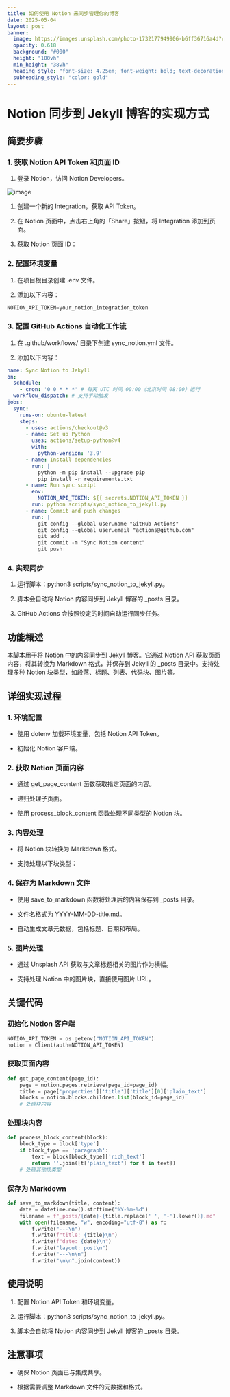 ```yaml
---
title: 如何使用 Notion 来同步管理你的博客
date: 2025-05-04
layout: post
banner:
  image: https://images.unsplash.com/photo-1732177949906-b6ff36716a4d?crop=entropy&cs=tinysrgb&fit=max&fm=jpg&ixid=M3w2OTIwMzJ8MHwxfHJhbmRvbXx8fHx8fHx8fDE3NDYzNjgyNjV8&ixlib=rb-4.0.3&q=80&w=1080
  opacity: 0.618
  background: "#000"
  height: "100vh"
  min_height: "38vh"
  heading_style: "font-size: 4.25em; font-weight: bold; text-decoration: underline"
  subheading_style: "color: gold"
---
```


# Notion 同步到 Jekyll 博客的实现方式

## 简要步骤

### 1. 获取 Notion API Token 和页面 ID

1. 登录 Notion，访问 Notion Developers。

![image](https://prod-files-secure.s3.us-west-2.amazonaws.com/a7a0cc5a-89b9-4cda-8686-1fba0ca52f40/d19c1afe-dea5-4312-9333-786b0ba83054/image.png?X-Amz-Algorithm=AWS4-HMAC-SHA256&X-Amz-Content-Sha256=UNSIGNED-PAYLOAD&X-Amz-Credential=ASIAZI2LB4662UQYDTNB%2F20250504%2Fus-west-2%2Fs3%2Faws4_request&X-Amz-Date=20250504T141745Z&X-Amz-Expires=3600&X-Amz-Security-Token=IQoJb3JpZ2luX2VjEG0aCXVzLXdlc3QtMiJHMEUCIQDvnklbdNVm7rH1Ct68Qy6zC%2FRmiJzhIwBZctzXULOT1wIgHAFK75HT699AZ2LEEPuO%2F9Udsxp6Fh82RBn0uoewJP4q%2FwMIFhAAGgw2Mzc0MjMxODM4MDUiDG0Fj7V8W7OnFSQpZyrcA8HuSxrrCAccJMFC4KfHzQqBeRwGN%2FqsYTS%2BOoGT2fhO4Z66S4OsWQD9xFXuRVP6qRi2ogAMxZLVJiNNK0MMkbLXgwYmajYTA2a6AFXlLhXyjA%2F9Nt0XY%2Ff4RARRAHgeOUkTaPUedXbK39cK5Kjxvp1kJZhA5FZskRUVrvYi8sdw%2FEXSnwMhJDEidKzejf3gKZNhhYsoCHUf7JSPUFoJIwRlXvfRUUyoPMR8Pi6%2BXg3G7ESXuSWZSUEO%2FPg1K4vE5tk0VGobkrc30oagvALxXhUdy96SOXO0bbga4RwkwkAL%2FMDTgWjnqcgvAYd5ZYccGC9G8WIQzFglT3VdSrI6c%2Bqj4j7n7TbgUEmJXBbkBXlRShTid1H%2Fp3ipjgDX1mClmrbgzZlH7rTYkDqZbIUbvrR3kNLS7JVliZv%2B%2BObBzjUd3Ve0z%2Bk04WXBOy97HMHCbjv%2FXlWB5VQgBt3ng5i7%2BaKV%2B%2BgfxUfyBg9wcvOWaP5BOmYxDRbjyAzUdjlcg0HUSuQKqWlvhpe7wrTEcwHwyJgk2Ge2CqcYxEkgHTb0Qf7otnsXWF8Oyn4%2BVv%2FT6YzENH2cvMXFVBCydEmbhGz7XAHIcaqAPpv5FWvxzLxPzg1XGdUqB6xSXYLyyUptMJ6%2F3cAGOqUBIogWcwO4mLeg1IGO8IYnV5Akh%2FTXruXgUJGVcPi18%2BGlnIAqbBKMiARdQFMW80YFh1tmwsYX17Km%2FzBlVUPtDo7rHkLjeQ9pT3ZeHsz7mRf3vdTmUmNGmIs2uZdyMOEOl0BvCgY1o0SwMDJbyz0v%2Fhvt6%2FhKk98Rmlk1l96%2FOTfA9uzL8UBp5qLyU6hds7S1cyE7f1vE7CxeQ6251Yh6yvpPYdl6&X-Amz-Signature=55fbbf3da4134b925713f274035a8980af17ba9df589d15c50bcb002ac0485d3&X-Amz-SignedHeaders=host&x-id=GetObject)

1. 创建一个新的 Integration，获取 API Token。

1. 在 Notion 页面中，点击右上角的「Share」按钮，将 Integration 添加到页面。

1. 获取 Notion 页面 ID：


### 2. 配置环境变量

1. 在项目根目录创建 .env 文件。

1. 添加以下内容：

```javascript
NOTION_API_TOKEN=your_notion_integration_token
```

### 3. 配置 GitHub Actions 自动化工作流

1. 在 .github/workflows/ 目录下创建 sync_notion.yml 文件。

1. 添加以下内容：

```yaml
name: Sync Notion to Jekyll
on:
  schedule:
    - cron: '0 0 * * *' # 每天 UTC 时间 00:00（北京时间 08:00）运行
  workflow_dispatch: # 支持手动触发
jobs:
  sync:
    runs-on: ubuntu-latest
    steps:
      - uses: actions/checkout@v3
      - name: Set up Python
        uses: actions/setup-python@v4
        with:
          python-version: '3.9'
      - name: Install dependencies
        run: |
          python -m pip install --upgrade pip
          pip install -r requirements.txt
      - name: Run sync script
        env:
          NOTION_API_TOKEN: ${{ secrets.NOTION_API_TOKEN }}
        run: python scripts/sync_notion_to_jekyll.py
      - name: Commit and push changes
        run: |
          git config --global user.name "GitHub Actions"
          git config --global user.email "actions@github.com"
          git add .
          git commit -m "Sync Notion content"
          git push
```

### 4. 实现同步

1. 运行脚本：python3 scripts/sync_notion_to_jekyll.py。

1. 脚本会自动将 Notion 内容同步到 Jekyll 博客的 _posts 目录。

1. GitHub Actions 会按照设定的时间自动运行同步任务。

## 功能概述

本脚本用于将 Notion 中的内容同步到 Jekyll 博客。它通过 Notion API 获取页面内容，将其转换为 Markdown 格式，并保存到 Jekyll 的 _posts 目录中。支持处理多种 Notion 块类型，如段落、标题、列表、代码块、图片等。

## 详细实现过程

### 1. 环境配置

- 使用 dotenv 加载环境变量，包括 Notion API Token。

- 初始化 Notion 客户端。

### 2. 获取 Notion 页面内容

- 通过 get_page_content 函数获取指定页面的内容。

- 递归处理子页面。

- 使用 process_block_content 函数处理不同类型的 Notion 块。

### 3. 内容处理

- 将 Notion 块转换为 Markdown 格式。

- 支持处理以下块类型：


### 4. 保存为 Markdown 文件

- 使用 save_to_markdown 函数将处理后的内容保存到 _posts 目录。

- 文件名格式为 YYYY-MM-DD-title.md。

- 自动生成文章元数据，包括标题、日期和布局。

### 5. 图片处理

- 通过 Unsplash API 获取与文章标题相关的图片作为横幅。

- 支持处理 Notion 中的图片块，直接使用图片 URL。

## 关键代码

### 初始化 Notion 客户端

```python
NOTION_API_TOKEN = os.getenv("NOTION_API_TOKEN")
notion = Client(auth=NOTION_API_TOKEN)
```

### 获取页面内容

```python
def get_page_content(page_id):
    page = notion.pages.retrieve(page_id=page_id)
    title = page['properties']['title']['title'][0]['plain_text']
    blocks = notion.blocks.children.list(block_id=page_id)
    # 处理块内容
```

### 处理块内容

```python
def process_block_content(block):
    block_type = block['type']
    if block_type == 'paragraph':
        text = block[block_type]['rich_text']
        return ''.join([t['plain_text'] for t in text])
    # 处理其他块类型
```

### 保存为 Markdown

```python
def save_to_markdown(title, content):
    date = datetime.now().strftime("%Y-%m-%d")
    filename = f"_posts/{date}-{title.replace(' ', '-').lower()}.md"
    with open(filename, "w", encoding="utf-8") as f:
        f.write("---\n")
        f.write(f"title: {title}\n")
        f.write(f"date: {date}\n")
        f.write("layout: post\n")
        f.write("---\n\n")
        f.write("\n\n".join(content))
```

## 使用说明

1. 配置 Notion API Token 和环境变量。

1. 运行脚本：python3 scripts/sync_notion_to_jekyll.py。

1. 脚本会自动将 Notion 内容同步到 Jekyll 博客的 _posts 目录。

## 注意事项

- 确保 Notion 页面已与集成共享。

- 根据需要调整 Markdown 文件的元数据和格式。